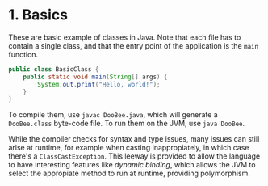 # 1. Basics
These are basic example of classes in Java. Note that each file has to contain a single class, and that the entry point
of the application is the `main` function.

```java
public class BasicClass {
    public static void main(String[] args) {
        System.out.print("Hello, world!");
    }
}
```

To compile them, use `javac DooBee.java`, which will generate a `DooBee.class` byte-code file.
To run them on the JVM, use `java DooBee`.

While the compiler checks for syntax and type issues, many issues can still arise at runtime, for example when
casting inappropiately, in which case there's a `ClassCastException`.
This leeway is provided to allow the language to have interesting features like *dynamic binding*, which allows the
JVM to select the appropiate method to run at runtime, providing polymorphism.
